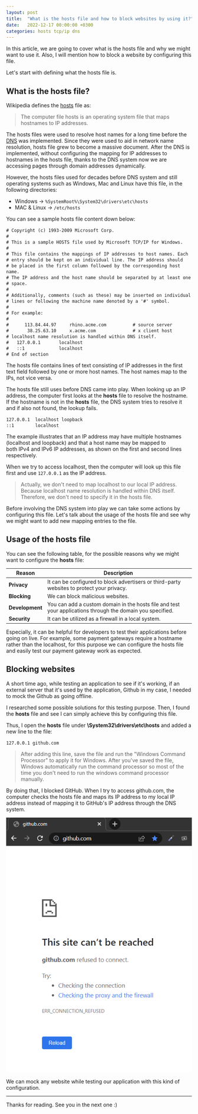 ```yaml
---
layout: post
title:  "What is the hosts file and how to block websites by using it?"
date:   2022-12-17 00:00:00 +0300
categories: hosts tcp/ip dns
---
```


In this article, we are going to cover what is the hosts file and why we might want to use it. Also, I will mention how to block a website by configuring this file. 

Let's start with defining what the hosts file is.

## What is the hosts file?

Wikipedia defines the [hosts](https://en.wikipedia.org/wiki/Hosts_(file)) file as:

> The computer file hosts is an operating system file that maps hostnames to IP addresses. 

The hosts files were used to resolve host names for a long time before the [DNS](https://en.wikipedia.org/wiki/Domain_Name_System) was implemented. Since they were used to aid in network name resolution, hosts file grew to become a massive document. After the DNS is implemented, without configuring the mapping for IP addresses to hostnames in the hosts file, thanks to the DNS system now we are accessing pages through domain addresses dynamically.

However, the hosts files used for decades before DNS system and still operating systems such as Windows, Mac and Linux have this file, in the following directories:

* Windows -> `%SystemRoot%\System32\drivers\etc\hosts`
* MAC & Linux -> `/etc/hosts`

You can see a sample hosts file content down below:

```
# Copyright (c) 1993-2009 Microsoft Corp.
#
# This is a sample HOSTS file used by Microsoft TCP/IP for Windows.
#
# This file contains the mappings of IP addresses to host names. Each
# entry should be kept on an individual line. The IP address should
# be placed in the first column followed by the corresponding host name.
# The IP address and the host name should be separated by at least one
# space.
#
# Additionally, comments (such as these) may be inserted on individual
# lines or following the machine name denoted by a '#' symbol.
#
# For example:
#
#      113.84.44.97     rhino.acme.com          # source server
#       38.25.63.10     x.acme.com              # x client host
# localhost name resolution is handled within DNS itself.
#	127.0.0.1       localhost
#	::1             localhost
# End of section
```

The hosts file contains lines of text consisting of IP addresses in the first text field followed by one or more host names. The host names map to the IPs, not vice versa.

The hosts file still uses before DNS came into play. When looking up an IP address, the computer first looks at the **hosts** file to resolve the hostname. If the hostname is not in the **hosts** file, the DNS system tries to resolve it and if also not found, the lookup fails.

```
127.0.0.1  localhost loopback
::1        localhost
```

The example illustrates that an IP address may have multiple hostnames (localhost and loopback) and that a host name may be mapped to both IPv4 and IPv6 IP addresses, as shown on the first and second lines respectively. 

When we try to access localhost, then the computer will look up this file first and use `127.0.0.1` as the IP address. 

> Actually, we don't need to map localhost to our local IP address. Because localhost name resolution is handled within DNS itself. Therefore, we don't need to specify it in the hosts file.

Before involving the DNS system into play we can take some actions by configuring this file. Let's talk about the usage of the hosts file and see why we might want to add new mapping entries to the file.

## Usage of the hosts file

You can see the following table, for the possible reasons why we might want to configure the **hosts** file:

| Reason | Description |
|---|---|
| **Privacy** | It can be configured to block advertisers or third-party websites to protect your privacy. |
| **Blocking**  | We can block malicious websites. |
| **Development** | You can add a custom domain in the hosts file and test your applications through the domain you specified. |
| **Security** | It can be utilized as a firewall in a local system. |

Especially, it can be helpful for developers to test their applications before going on live. For example, some payment gateways require a hostname rather than the localhost, for this purpose we can configure the hosts file and easily test our payment gateway work as expected.

## Blocking websites

A short time ago, while testing an application to see if it's working, if an external server that it's used by the application, Github in my case, I needed to mock the Github as going offline.

I researched some possible solutions for this testing purpose. Then, I found the **hosts** file and see I can simply achieve this by configuring this file.

Thus, I open the **hosts** file under **\System32\drivers\etc\hosts** and added a new line to the file:

```
127.0.0.1 github.com
```

> After adding this line, save the file and run the "Windows Command Processor" to apply it for Windows. After you've saved the file, Windows automatically run the command processor so most of the time you don't need to run the windows command processor manually.

By doing that, I blocked GitHub. When I try to access github.com, the computer checks the hosts file and maps its IP address to my local IP address instead of mapping it to GitHub's IP address through the DNS system. 

![Github Connection Refused](/assets/images/hosts-article/github-connection-refused.png)

We can mock any website while testing our application with this kind of configuration.

---

Thanks for reading. See you in the next one :)
